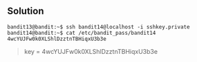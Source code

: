 ## Solution

``` Shell
bandit13@bandit:~$ ssh bandit14@localhost -i sshkey.private 
bandit14@bandit:~$ cat /etc/bandit_pass/bandit14
4wcYUJFw0k0XLShlDzztnTBHiqxU3b3e
```

>key = 
4wcYUJFw0k0XLShlDzztnTBHiqxU3b3e
